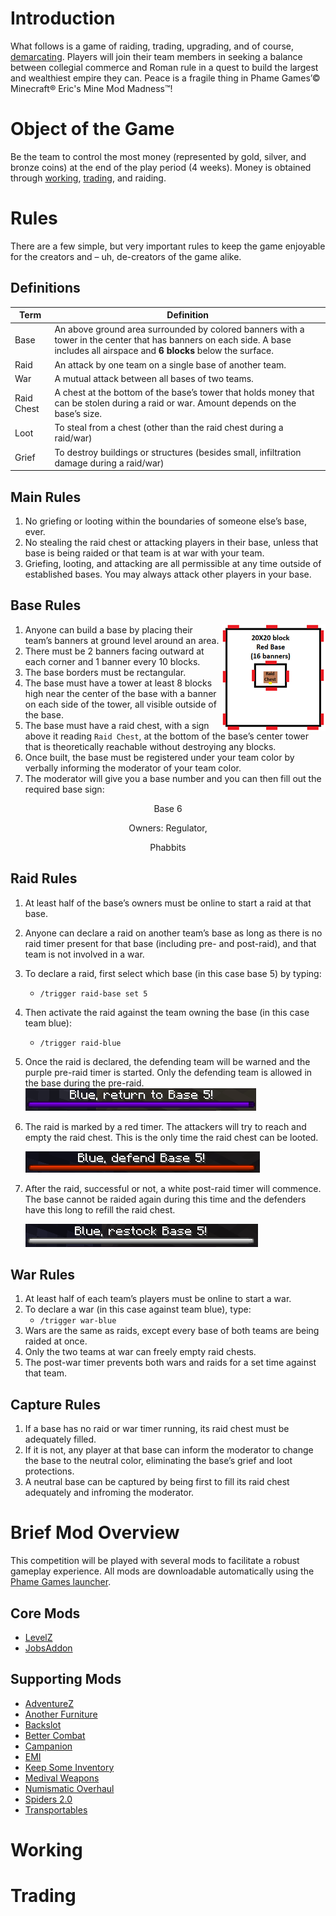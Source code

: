 # Introduction
What follows is a game of raiding, trading, upgrading, and of course, [demarcating](https://dictionary.cambridge.org/dictionary/english/demarcating). Players will join their team members in seeking a balance between collegial commerce and Roman rule in a quest to build the largest and wealthiest empire they can. Peace is a fragile thing in Phame Games’© Minecraft® Eric's Mine Mod Madness™!

# Object of the Game
Be the team to control the most money (represented by gold, silver, and bronze coins) at the end of the play period (4 weeks). Money is obtained through [working](#working), [trading](#trading), and raiding.

# Rules
There are a few simple, but very important rules to keep the game enjoyable for the creators and – uh, de-creators of the game alike.
## Definitions
| Term | Definition |
| -- | -- |
| Base | An above ground area surrounded by colored banners with a tower in the center that has banners on each side. A base includes all airspace and **6 blocks** below the surface. |
| Raid | An attack by one team on a single base of another team. |
| War | A mutual attack between all bases of two teams. |
| Raid Chest | A chest at the bottom of the base’s tower that holds money that can be stolen during a raid or war. Amount depends on the base’s size. |
| Loot | To steal from a chest (other than the raid chest during a raid/war) |
| Grief | To destroy buildings or structures (besides small, infiltration damage during a raid/war) |

## Main Rules
1. No griefing or looting within the boundaries of someone else’s base, ever.
2. No stealing the raid chest or attacking players in their base, unless that base is being raided or that team is at war with your team.
3. Griefing, looting, and attacking are all permissible at any time outside of established bases. You may always attack other players in your base.
## Base Rules

<img style="float: right;" src="base.png">

1. Anyone can build a base by placing their team’s banners at ground level around an area.
2. There must be 2 banners facing outward at each corner and 1 banner every 10 blocks.
3. The base borders must be rectangular.
4. The base must have a tower at least 8 blocks high near the center of the base with a banner on each side of the tower, all visible outside of the base.
5. The base must have a raid chest, with a sign above it reading `Raid Chest`, at the bottom of the base’s center tower that is theoretically reachable without destroying any blocks.
7. Once built, the base must be registered under your team color by verbally informing the moderator of your team color.
8. The moderator will give you a base number and you can then fill out the required base sign:
<p style="text-align: center;">Base 6</p>
<p style="text-align: center;">Owners: Regulator,</p>
<p style="text-align: center;">Phabbits</p>

## Raid Rules
1. At least half of the base’s owners must be online to start a raid at that base.
2. Anyone can declare a raid on another team’s base as long as there is no raid timer present for that base (including pre- and post-raid), and that team is not involved in a war.
2. To declare a raid, first select which base (in this case base 5) by typing:
    - `/trigger raid-base set 5`
3. Then activate the raid against the team owning the base (in this case team blue):
    - `/trigger raid-blue`
4. Once the raid is declared, the defending team will be warned and the purple pre-raid timer is started. Only the defending team is allowed in the base during the pre-raid.
    ![Return to Base](return_to_base.png "Return to Base")
5. The raid is marked by a red timer. The attackers will try to reach and empty the raid chest. This is the only time the raid chest can be looted.

    ![Defend Base](defend_base.png "Defend Base")

6. After the raid, successful or not, a white post-raid timer will commence. The base cannot be raided again during this time and the defenders have this long to refill the raid chest.

    ![Restock Base](restock_base.png "Restock Base")

## War Rules

1. At least half of each team’s players must be online to start a war.
2. To declare a war (in this case against team blue), type:
    - `/trigger war-blue`
3. Wars are the same as raids, except every base of both teams are being raided at once.
4. Only the two teams at war can freely empty raid chests.
5. The post-war timer prevents both wars and raids for a set time against that team.

## Capture Rules
1. If a base has no raid or war timer running, its raid chest must be adequately filled.
2. If it is not, any player at that base can inform the moderator to change the base to the neutral color, eliminating the base’s grief and loot protections.
3. A neutral base can be captured by being first to fill its raid chest adequately and infroming the moderator.


# Brief Mod Overview
This competition will be played with several mods to facilitate a robust gameplay experience. All mods are downloadable automatically using the [Phame Games launcher](https://phame.dev).

## Core Mods
- [LevelZ](/levelz.html)
- [JobsAddon](/jobs-addon.html)

## Supporting Mods
- [AdventureZ](https://globoxwiki.com/mods/adventurez/)
- [Another Furniture](https://www.curseforge.com/minecraft/mc-mods/another-furniture)
- [Backslot](https://globoxwiki.com/mods/backslot/)
- [Better Combat](https://github.com/ZsoltMolnarrr/BetterCombat)
- [Campanion](https://www.curseforge.com/minecraft/mc-mods/campanion)
- [EMI](https://www.curseforge.com/minecraft/mc-mods/emi)
- [Keep Some Inventory](https://shaders-pre-product.modrinth.com/mod/keep-some-inventory)
- [Medival Weapons](https://globoxwiki.com/)
- [Numismatic Overhaul](https://docs.wispforest.io/numismatic-overhaul/home/)
- [Spiders 2.0](https://www.curseforge.com/minecraft/mc-mods/spiders-2-0)
- [Transportables](https://www.curseforge.com/minecraft/mc-mods/grims-transportables)

# Working

# Trading

